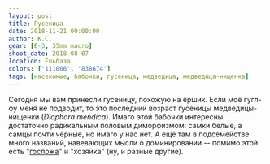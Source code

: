```yaml
---
layout: post
title: Гусеница
date: 2018-11-21 00:00:00
author: К.С.
gear: [E-3, 35mm macro]
shoot_date: 2018-08-07
location: Ёльбаза
colors: ['111006', '838674']
tags: [насекомые, бабочки, гусеница, медведица, медведица-нищенка]
---
```

Сегодня мы вам принесли гусеницу, похожую на ёршик. Если моё гугл-фу меня не подводит, то это последний возраст гусеницы медведицы-нищенки (_Diaphora mendica_). Имаго этой бабочки интересны достаточно радикальным половым диморфизмом: самки белые, а самцы почти чёрные, но имаго у нас нет. А ещё там в подсемействе много названий, навевающих мысли о доминировании -- помимо этой есть "[госпожа](https://www.dxfoto.ru/2016/05/11.html)" и "хозяйка" (ну, и разные другие).
